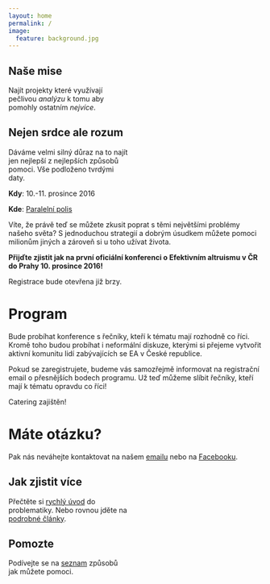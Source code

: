 ```yaml
---
layout: home
permalink: /
image:
  feature: background.jpg
---
```


<div class="tiles">

<div class="tile" style="width: 47%">
  <h2 class="post-title">Naše mise</h2>
  <p class="post-excerpt">Najít projekty které využívají pečlivou <em>analýzu</em> k tomu aby pomohly ostatním <em>nejvíce</em>.</p>
</div><!-- /.tile -->

<div class="tile" style="width: 47%">
  <h2 class="post-title">Nejen srdce ale rozum</h2>
  <p class="post-excerpt">Dáváme velmi silný důraz na to najít jen nejlepší z nejlepších způsobů pomoci. Vše podloženo tvrdými daty.</p>
</div><!-- /.tile -->


<!--
-->

</div><!-- /.tiles -->

<div style="clear: both;"></div>

**Kdy**: 10.-11. prosince 2016

**Kde**: [Paralelní polis](https://www.paralelnipolis.cz/)

Víte, že právě teď se můžete zkusit poprat s těmi největšími problémy našeho
světa? S jednoduchou strategií a dobrým úsudkem můžete pomoci milionům jiných a
zároveň si u toho užívat života.

**Přijďte zjistit jak na první oficiální konferenci o Efektivním altruismu v ČR
do Prahy 10. prosince 2016!**

Registrace bude otevřena již brzy.

# Program

Bude probíhat konference s řečníky, kteří k tématu mají rozhodně co říci.
Kromě toho budou probíhat i neformální diskuze, kterými si přejeme vytvořit
aktivní komunitu lidí zabývajících se EA v České republice.

Pokud se zaregistrujete, budeme vás samozřejmě informovat na registrační email
o přesnějších bodech programu. Už teď můžeme slíbit řečníky, kteří mají k
tématu opravdu co říci!

Catering zajištěn!

# Máte otázku?

Pak nás neváhejte kontaktovat na našem [emailu](mailto:efektivnialtruismus@gmail.com)
nebo na [Facebooku](https://www.facebook.com/groups/efektivnialtruismuscz/505083673035289/).



<div class="tiles">
<div class="tile" style="width: 47%">
  <h2 class="post-title">Jak zjistit více</h2>
  <p class="post-excerpt">Přečtěte si <a href="http://efektivnialtruismus.cz/o-ea">rychlý úvod</a> do problematiky. Nebo rovnou jděte na <a href="http://efektivnialtruismus.cz/zdroje">podrobné články</a>.</p>
</div><!-- /.tile -->
<div class="tile" style="width: 47%">
  <h2 class="post-title">Pomozte</h2>
  <p class="post-excerpt">Podívejte se na <a href="http://efektivnialtruismus.cz/jak-pomoci">seznam</a> způsobů jak můžete pomoci.</p>
</div>
</div>
